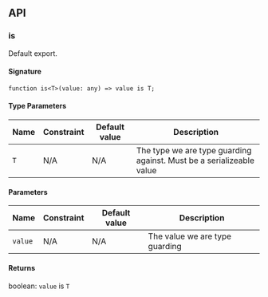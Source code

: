 ## API
### is
Default export.

#### Signature
`function is<T>(value: any) => value is T;`

#### Type Parameters
Name | Constraint | Default value | Description |
------ | ------ | ------ | ------ |
`T` | N/A | N/A | The type we are type guarding against. Must be a serializeable value |

#### Parameters
Name | Constraint | Default value | Description |
------ | ------ | ------ | ------ |
`value` | N/A | N/A | The value we are type guarding

#### Returns
boolean: `value` is `T`

